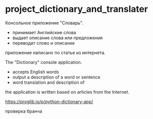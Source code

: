 # project_dictionary_and_translater

Консольное приложение "Словарь".
- принимает Английские слова
- выдает описание слова или предложения 
- переводит слово и описание

приложение написано по статье из интернета.

The "Dictionary" console application.
- accepts English words
- output a description of a word or sentence 
- word translation and description of

the application is written based on articles from the Internet.





https://proglib.io/p/python-dictionary-app/


проверка бранча


